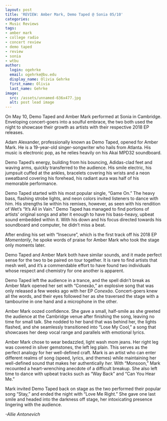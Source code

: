 ```yaml
---
layout: post
title: 'REVIEW: Amber Mark, Demo Taped @ Sonia 05/10'
categories:
- Music Reviews
tags:
- amber mark
- college radio
- concert review
- demo taped
- review
- sonia
- wtbu
author:
  login: ogehrke
  email: ogehrke@bu.edu
  display_name: Olivia Gehrke
  first_name: Olivia
  last_name: Gehrke
image:
  src: /assets/unnamed-636x477.jpg
  alt: post lead image
---
```


On May 10, Demo Taped and Amber Mark performed at Sonia in Cambridge. Enveloping concert-goers into a soulful embrace, the two both used the night to showcase their growth as artists with their respective 2018 EP releases.

Adam Alexander, professionally known as Demo Taped, opened for Amber Mark. He is a 19-year-old singer-songwriter who hails from Atlanta. His music is electronic pop, as he relies heavily on his Akai MPD32 soundboard.

Demo Taped’s energy, building from his bouncing, Adidas-clad feet and waving arms, quickly transferred to the audience. His smile electric, his jumpsuit cuffed at the ankles, bracelets covering his wrists and a neon sweatband covering his forehead, his radiant aura was half of his memorable performance.  

Demo Taped started with his most popular single, “Game On.” The heavy bass, flashing strobe lights, and neon colors invited listeners to dance with him. His strengths lie within his remixes, however, as seen with his rendition of Wet’s “It’s All in Vain.” Demo Taped has managed to find portions of artists’ original songs and alter it enough to have his bass-heavy, upbeat sound embedded within it. With his down and his focus directed towards his soundboard and computer, he didn’t miss a beat.

After ending his set with “Insecure”, which is the first track off his 2018 EP _Momentarily_, he spoke words of praise for Amber Mark who took the stage only moments later.

Demo Taped and Amber Mark both have similar sounds, and it made perfect sense for the two to be paired on tour together. It is rare to find artists that mesh well, and it’s a commendable effort to have found two individuals whose respect and chemistry for one another is apparent.

Demo Taped left the audience in a trance, and the spell didn’t break as Amber Mark opened her set with “Conexão,” an explosive song that was only released a few weeks ago with her EP _Conexão_. Concert-goers knew all the words, and their eyes followed her as she traversed the stage with a tambourine in one hand and a microphone in the other.

Amber Mark oozed confidence. She gave a small, half-smile as she greeted the audience at the Cambridge venue after finishing the song, leaving no time for small talk. She nodded to her band that was behind her, the lights flashed, and she seamlessly transitioned into “Lose My Cool,” a song that showcases her deep vocal range and parallels with emotional lyrics.

Amber Mark chose to wear bedazzled, light wash mom jeans. Her right leg was covered in silver gemstones, the left leg plain. This serves as the perfect analogy for her well-defined craft. Mark is an artist who can enter different realms of song (speed, lyrics, and themes) while maintaining her well-defined sound that makes her authentically _her._ With “Monsoon,” Mark recounted a heart-wrenching anecdote of a difficult breakup. She also left time to dance with upbeat tracks such as “Way Back” and “Can You Hear Me.”

Mark invited Demo Taped back on stage as the two performed their popular song “Stay,” and ended the night with “Love Me Right.” She gave one last smile and headed into the darkness off stage, her intoxicating presence lingering with the audience.  

_\-Allie Antonevich_